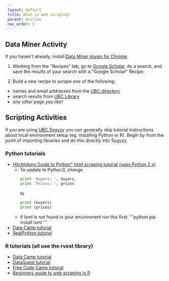 ```yaml
---
 layout: default
 title: What is web scraping?
 parent: Outline
 nav_order: 1
---
```


## Data Miner Activity

If you haven't already, install <a href="https://chrome.google.com/webstore/detail/data-scraper-easy-web-scr/nndknepjnldbdbepjfgmncbggmopgden">Data Miner plugin for Chrome</a>.

1. Working from the "Recipes" tab, go to [Google Scholar](https://scholar.google.com), do a search, and save the results of your search with a "Google Scholar" Recipe.

2. Build a new recipe to scrape one of the following:
- names and email addresses from the [UBC directory](https://directory.ubc.ca/index.cfm)
- search results from [UBC Library](https://library.ubc.ca)
- *any other page you like!*

## Scripting Activities

If you are using [UBC Sygyzy](https://ubc.syzygy.ca/) you can generally skip tutorial instructions about local environment setup (eg. installing Python or R). Begin by from the point of importing libraries and do this directly into Sygyzy.

### Python tutorials
* [Hitchhikers Guide to Python" html scraping tutorial (uses Python 2.x)](https://docs.python-guide.org/scenarios/scrape/)
  * To update to Python3, change
    ```python
    print 'Buyers: ', buyers
    print 'Prices: ', prices
    ```
    to
    ```python
    print (buyers)
    print (prices)
    ```
  * if lxml is not found in your environment run this first:
  '''python
  pip install lxml
  '''
* [Data Camp tutorial](https://www.datacamp.com/community/tutorials/web-scraping-using-python)
* [RealPython tutorial](https://realpython.com/python-web-scraping-practical-introduction/)

### R tutorials (all use the rvest library)
* [Data Camp tutorial](https://www.datacamp.com/community/tutorials/r-web-scraping-rvest)
* [DataQuest tutorial](https://www.dataquest.io/blog/web-scraping-in-r-rvest/)
* [Free Code Camp tutorial](https://www.freecodecamp.org/news/an-introduction-to-web-scraping-using-r-40284110c848/)
* [Beginners guide to web scraping in R](https://www.analyticsvidhya.com/blog/2017/03/beginners-guide-on-web-scraping-in-r-using-rvest-with-hands-on-knowledge/)

